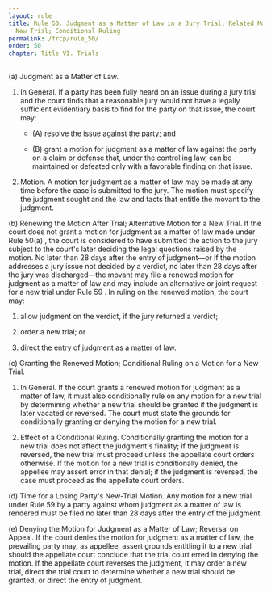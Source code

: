 ```yaml
---
layout: rule
title: Rule 50. Judgment as a Matter of Law in a Jury Trial; Related Motion for a
  New Trial; Conditional Ruling
permalink: /frcp/rule_50/
order: 50
chapter: Title VI. Trials
---
```


(a) Judgment as a Matter of Law.


1. In General. If a party has been fully heard on an issue during a jury trial and the court finds that a reasonable jury would not have a legally sufficient evidentiary basis to find for the party on that issue, the court may:


    - (A) resolve the issue against the party; and


    - (B) grant a motion for judgment as a matter of law against the party on a claim or defense that, under the controlling law, can be maintained or defeated only with a favorable finding on that issue.


2. Motion. A motion for judgment as a matter of law may be made at any time before the case is submitted to the jury. The motion must specify the judgment sought and the law and facts that entitle the movant to the judgment.


(b) Renewing the Motion After Trial; Alternative Motion for a New Trial. If the court does not grant a motion for judgment as a matter of law made under Rule 50(a) , the court is considered to have submitted the action to the jury subject to the court's later deciding the legal questions raised by the motion. No later than 28 days after the entry of judgment—or if the motion addresses a jury issue not decided by a verdict, no later than 28 days after the jury was discharged—the movant may file a renewed motion for judgment as a matter of law and may include an alternative or joint request for a new trial under Rule 59 . In ruling on the renewed motion, the court may:


1. allow judgment on the verdict, if the jury returned a verdict;


2. order a new trial; or


3. direct the entry of judgment as a matter of law.


(c) Granting the Renewed Motion; Conditional Ruling on a Motion for a New Trial.


1. In General. If the court grants a renewed motion for judgment as a matter of law, it must also conditionally rule on any motion for a new trial by determining whether a new trial should be granted if the judgment is later vacated or reversed. The court must state the grounds for conditionally granting or denying the motion for a new trial.


2. Effect of a Conditional Ruling. Conditionally granting the motion for a new trial does not affect the judgment's finality; if the judgment is reversed, the new trial must proceed unless the appellate court orders otherwise. If the motion for a new trial is conditionally denied, the appellee may assert error in that denial; if the judgment is reversed, the case must proceed as the appellate court orders.


(d) Time for a Losing Party's New-Trial Motion. Any motion for a new trial under Rule 59 by a party against whom judgment as a matter of law is rendered must be filed no later than 28 days after the entry of the judgment.


(e) Denying the Motion for Judgment as a Matter of Law; Reversal on Appeal. If the court denies the motion for judgment as a matter of law, the prevailing party may, as appellee, assert grounds entitling it to a new trial should the appellate court conclude that the trial court erred in denying the motion. If the appellate court reverses the judgment, it may order a new trial, direct the trial court to determine whether a new trial should be granted, or direct the entry of judgment.

